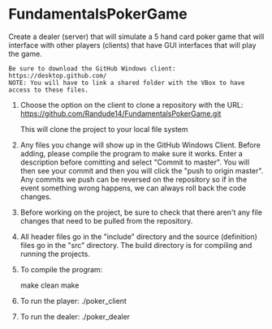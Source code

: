 # FundamentalsPokerGame
Create a dealer (server) that will simulate a 5 hand card poker game that will interface with other players (clients) that have GUI interfaces that will play the game.

	Be sure to download the GitHub Windows client: https://desktop.github.com/
	NOTE: You will have to link a shared folder with the VBox to have access to these files.

1. Choose the option on the client to clone a repository with the URL:
	https://github.com/Randude14/FundamentalsPokerGame.git
	
	This will clone the project to your local file system



2. Any files you change will show up in the GitHub Windows Client. Before adding, please compile the program to make sure it works. Enter a description before comitting and select "Commit to master". You will then see your commit and then you will click the "push to origin master". Any commits we push can be reversed on the repository so if in the event something wrong happens, we can always roll back the code changes.

3. Before working on the project, be sure to check that there aren't any file changes that need to be pulled from the repository.

4. All header files go in the "include" directory and the source (definition) files go in the "src" directory. The build directory is for compiling and running the projects.

5. To compile the program:

	make clean
	make
	
6. To run the player:
	./poker_client
	
7. To run the dealer:
	./poker_dealer
